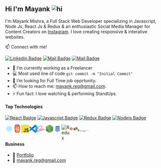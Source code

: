 ## Hi I'm Mayank <img src="https://user-images.githubusercontent.com/1303154/88677602-1635ba80-d120-11ea-84d8-d263ba5fc3c0.gif" width="28px" height="28px" alt="hi">

I'm Mayank Mishra, a Full Stack Web Developer specializing in Javascript, Node Js, React Js & Redux & an enthusiastic Social Media Manager for Content Creators on [Instagram](https://instagram.com/kala_arcade). I love creating responsive & interative websites.

:mailbox: Connect with me!

[![Linkedin Badge](https://img.shields.io/badge/-mayank-0e76a8?style=flat&labelColor=0e76a8&logo=linkedin&logoColor=white)](https://www.linkedin.com/in/mayank-mishra-398956144/) [![Mail Badge](https://img.shields.io/badge/-@mayank-e84393?style=flat&labelColor=e84393&logo=instagram&logoColor=white)](https://www.instagram.com/mishra.monk/) [![Mail Badge](https://img.shields.io/badge/-mayank-c0392b?style=flat&labelColor=c0392b&logo=gmail&logoColor=white)](mailto:mayank.reg@gmail.com)

<!-- TODO: Add last video link -->

- 🔭 I’m currently working as a Freelancer 
- :computer: Most used line of code `git commit -m "Initial Commit"`
- 🤔 I’m looking for Full Time job opprtunity.
- 📫 How to reach me: mayank.reg@gmail.com.
- ⚡ Fun fact: I love watching & performing StandUps.

#### Top Technologies

<!-- TODO: Make technologies links takes you to repositories -->

[![React Badge](https://img.shields.io/badge/-React-61DBFB?style=for-the-badge&labelColor=black&logo=react&logoColor=61DBFB)](#) [![Javascript Badge](https://img.shields.io/badge/-Javascript-F0DB4F?style=for-the-badge&labelColor=black&logo=javascript&logoColor=F0DB4F)](#) [![Redux Badge](https://img.shields.io/badge/-Redux-007acc?style=for-the-badge&labelColor=black&logo=redux&logoColor=007acc)](#) [![Nodejs Badge](https://img.shields.io/badge/-Nodejs-3C873A?style=for-the-badge&labelColor=black&logo=node.js&logoColor=3C873A)](#)

<img align="left" alt="React" width="26px" src="https://raw.githubusercontent.com/github/explore/80688e429a7d4ef2fca1e82350fe8e3517d3494d/topics/react/react.png "  /> 

<img align="left" alt="HTML5" width="26px" src="https://raw.githubusercontent.com/github/explore/80688e429a7d4ef2fca1e82350fe8e3517d3494d/topics/html/html.png"  />


<img align="left" alt="JavaScript" width="26px" src="https://raw.githubusercontent.com/github/explore/80688e429a7d4ef2fca1e82350fe8e3517d3494d/topics/javascript/javascript.png" />

<img align="left" alt="Visual Studio Code" width="26px" src="https://raw.githubusercontent.com/github/explore/80688e429a7d4ef2fca1e82350fe8e3517d3494d/topics/visual-studio-code/visual-studio-code.png" />

<img align="left" alt="Sass" width="26px" src="https://raw.githubusercontent.com/github/explore/80688e429a7d4ef2fca1e82350fe8e3517d3494d/topics/sass/sass.png" />

<img align="left" alt="Node.js" width="26px" src="https://raw.githubusercontent.com/github/explore/80688e429a7d4ef2fca1e82350fe8e3517d3494d/topics/nodejs/nodejs.png" />

<img align="left" alt="SQL" width="26px" src="https://raw.githubusercontent.com/github/explore/80688e429a7d4ef2fca1e82350fe8e3517d3494d/topics/sql/sql.png" />

<img align="left" alt="Redux" width="26px" src="https://cdn.iconscout.com/icon/free/png-512/free-redux-283024.png?f=avif&w=256" />

<img align="left" alt="Git" width="26px" src="https://raw.githubusercontent.com/github/explore/80688e429a7d4ef2fca1e82350fe8e3517d3494d/topics/git/git.png" />

<img align="left" alt="MongoDB" width="36px" src="https://raw.githubusercontent.com/github/explore/80688e429a7d4ef2fca1e82350fe8e3517d3494d/topics/mongodb/mongodb.png" />

<br />
<br />

#### Business
- :paperclip: [Portfolio](https://mayankreg.github.io/portfolio_web_application/)
- :email: mayank.reg@gmail.com


